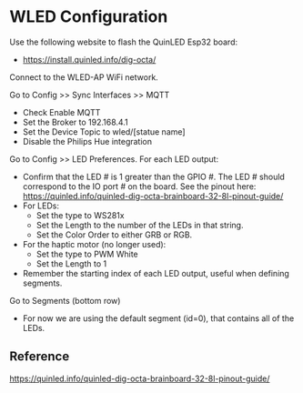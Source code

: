 # WLED Configuration

Use the following website to flash the QuinLED Esp32 board:

- https://install.quinled.info/dig-octa/

Connect to the WLED-AP WiFi network.

Go to Config >> Sync Interfaces >> MQTT

- Check Enable MQTT
- Set the Broker to 192.168.4.1
- Set the Device Topic to wled/[statue name]
- Disable the Philips Hue integration

Go to Config >> LED Preferences. For each LED output:

- Confirm that the LED # is 1 greater than the GPIO #. The LED #
  should correspond to the IO port # on the board. See the pinout
  here: https://quinled.info/quinled-dig-octa-brainboard-32-8l-pinout-guide/
- For LEDs:
  - Set the type to WS281x
  - Set the Length to the number of the LEDs in that string.
  - Set the Color Order to either GRB or RGB.
- For the haptic motor (no longer used):
  - Set the type to PWM White
  - Set the Length to 1
- Remember the starting index of each LED output, useful when defining segments.

Go to Segments (bottom row)

- For now we are using the default segment (id=0), that contains all of the LEDs.

## Reference

https://quinled.info/quinled-dig-octa-brainboard-32-8l-pinout-guide/
